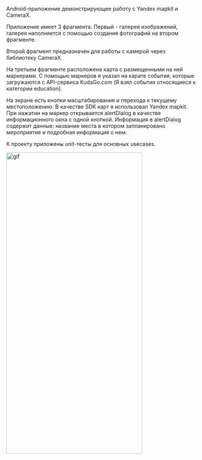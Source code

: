 Android-приложение демонстрирующее работу с Yandex mapkit и CameraX.

Приложение имеет 3 фрагмента. Первый - галерея изображений, галерея наполняется с помощью создания фотографий на втором фрагменте. 

Второй фрагмент предназначен для работы с камерой через библиотеку СameraX. 

На третьем фрагменте расположена карта с размещенными на ней маркерами. С помощью маркеров я указал на карате события, которые загружаются с API-сервиса KudaGo.com (Я взял события относящиеся к категории education).

На экране есть кнопки масштабирования и перехода к текущему местоположению.
В качестве SDK карт я использовал Yandex mapkit. При нажатии на маркер открывается alertDialog в качестве информационного окна с одной кнопкой.
Информация в alertDialog содержит данные: название места в котором запланировано мероприятие и подробная информация о нем.

К проекту приложены unit-тесты для основных usecases.

<img src="https://github.com/AlekseyFokin/YandexMap-KudaGo/blob/main/map2.gif" alt="gif" width="360" height="800">


